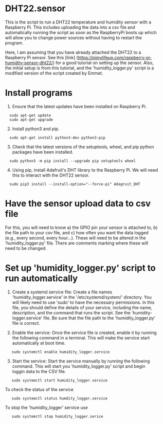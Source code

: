 # DHT22.sensor
This is the script to run a DHT22 temperature and humidity sensor with a Raspberry Pi. This includes uploading the data into a csv file and automatically running the script as soon as the RaspberryPi boots up which will allow you to change power sources without having to restart the program.

Here, I am assuming that you have already attached the DHT22 to a Raspberry Pi sensor. See this [link] (https://pimylifeup.com/raspberry-pi-humidity-sensor-dht22/) for a good tutorial on setting up the sensor. Also, the initial setup is from this tutorial, and the 'humidity_logger.py' script is a modified version of the script created by Emmet.

# Install programs
1. Ensure that the latest updates have been installed on Raspberry Pi.
 ```
   sudo apt-get update
   sudo apt-get upgrade
 ```
2. Install python3 and pip.
 ```
   sudo apt-get install python3-dev python3-pip
 ```
3. Check that the latest versions of the setuptools, wheel, and pip python packages have been installed.
 ```   
   sudo python3 -m pip install --upgrade pip setuptools wheel
 ```   
4. Using pip, install Adafruit's DHT library to the Raspberry Pi. We will need this to interact with the DHT22 sensor.
 ```
   sudo pip3 install --install-option="--force-pi" Adagruit_DHT
 ```
# Have the sensor upload data to csv file
For this, you will need to know a) the GPIO pin your sensor is attached to, b) the file path to your csv file, and c) how often you want the data logged (e.g., every second, every hour...). These will need to be altered in the 'humidity_logger.py' file. There are comments marking where these will need to be changed.

# Set up 'humidity_logger.py' script to run automatically
1. Create a systemd service file: Create a file names 'humidity_logger.service' in the '/etc/systemd/system/' directory. You will likely need to use 'sudo' to have the necessary permissions. In this file, you should define the details of your service, including the name, description, and the command that runs the script. See the 'humidity-logger.service' file. 
   Be sure that the file path to the 'humidity_logger.py' file is correct.

2. Enable the service: Once the service file is created, enable it by running the following command in a terminal. This will make the service start automatically at boot time.
 ```
    sudo systemctl enable humidity_logger.service
 ```
3. Start the service: Start the service manually by running the following command. This will start you 'humidity_logger.py' script and begin loggin data to the CSV file.
 ```    
    sudo systemctl start humidity_logger.service
 ```    
To check the status of the service
 ```
    sudo systemctl status humdity_logger.service
 ```   
To stop the 'humidity_logger' service use
 ```
    sudo systemctl stop humidity_logger.serice
 ```
